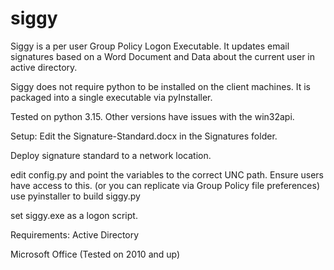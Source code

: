 # siggy
Siggy is a per user Group Policy Logon Executable. It updates email signatures based on a Word Document and Data about the current user in active directory. 

Siggy does not require python to be installed on the client machines. It is packaged into a single executable via pyInstaller. 

Tested on python 3.15. Other versions have issues with the win32api. 

Setup:
Edit the Signature-Standard.docx in the Signatures folder. 

Deploy signature standard to a network location. 

edit config.py and point the variables to the correct UNC path. Ensure users have access to this.  (or you can replicate via Group Policy file preferences) 
use pyinstaller to build siggy.py

set siggy.exe as a logon script.

Requirements:
Active Directory

Microsoft Office (Tested on 2010 and up)
